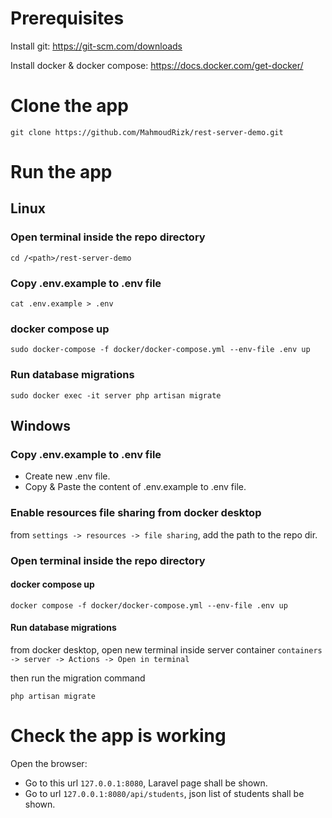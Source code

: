 # Prerequisites

Install git: https://git-scm.com/downloads

Install docker & docker compose: https://docs.docker.com/get-docker/

# Clone the app

```
git clone https://github.com/MahmoudRizk/rest-server-demo.git
```

# Run the app

## Linux

### Open terminal inside the repo directory

```cd /<path>/rest-server-demo```

### Copy .env.example to .env file

```
cat .env.example > .env
```

### docker compose up
```
sudo docker-compose -f docker/docker-compose.yml --env-file .env up
```

### Run database migrations 
```
sudo docker exec -it server php artisan migrate
```

## Windows

### Copy .env.example to .env file

* Create new .env file.
* Copy & Paste the content of .env.example to .env file.

### Enable resources file sharing from docker desktop

from ```settings -> resources -> file sharing```, add the path to the repo dir.

### Open terminal inside the repo directory

#### docker compose up

```
docker compose -f docker/docker-compose.yml --env-file .env up
```

#### Run database migrations

from docker desktop, open new terminal inside server container
```containers -> server -> Actions -> Open in terminal```

then run the migration command

```
php artisan migrate
```

# Check the app is working

Open the browser:
* Go to this url ```127.0.0.1:8080```, Laravel page shall be shown.
* Go to url ```127.0.0.1:8080/api/students```, json list of students shall be shown.
